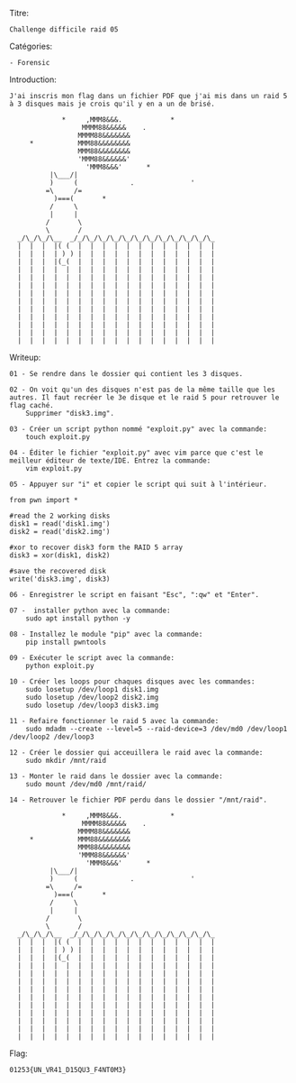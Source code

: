 Titre: 

	Challenge difficile raid 05


Catégories:

	- Forensic


Introduction:

	J'ai inscris mon flag dans un fichier PDF que j'ai mis dans un raid 5 à 3 disques mais je crois qu'il y en a un de brisé.
	
```		
             *     ,MMM8&&&.            *
                  MMMM88&&&&&    .
                 MMMM88&&&&&&&
     *           MMM88&&&&&&&&
                 MMM88&&&&&&&&
                 'MMM88&&&&&&'
                   'MMM8&&&'      *
          |\___/|
          )     (             .              '
         =\     /=
           )===(       *
          /     \
          |     |
         /       \
         \       /
  _/\_/\_/\__  _/_/\_/\_/\_/\_/\_/\_/\_/\_/\_/\_/\_
  |  |  |  |( (  |  |  |  |  |  |  |  |  |  |  |  | 
  |  |  |  | ) ) |  |  |  |  |  |  |  |  |  |  |  | 
  |  |  |  |(_(  |  |  |  |  |  |  |  |  |  |  |  |
  |  |  |  |  |  |  |  |  |  |  |  |  |  |  |  |  | 
  |  |  |  |  |  |  |  |  |  |  |  |  |  |  |  |  |  
  |  |  |  |  |  |  |  |  |  |  |  |  |  |  |  |  |  
  |  |  |  |  |  |  |  |  |  |  |  |  |  |  |  |  |  
  |  |  |  |  |  |  |  |  |  |  |  |  |  |  |  |  |  
  |  |  |  |  |  |  |  |  |  |  |  |  |  |  |  |  |  
  |  |  |  |  |  |  |  |  |  |  |  |  |  |  |  |  |  
  |  |  |  |  |  |  |  |  |  |  |  |  |  |  |  |  |  
  |  |  |  |  |  |  |  |  |  |  |  |  |  |  |  |  |  
  |  |  |  |  |  |  |  |  |  |  |  |  |  |  |  |  |  
```  

Writeup:
	
	01 - Se rendre dans le dossier qui contient les 3 disques.
	
	02 - On voit qu'un des disques n'est pas de la même taille que les autres. Il faut recréer le 3e disque et le raid 5 pour retrouver le flag caché.
		Supprimer "disk3.img".
		
	03 - Créer un script python nommé "exploit.py" avec la commande:
		touch exploit.py
		
	04 - Éditer le fichier "exploit.py" avec vim parce que c'est le meilleur éditeur de texte/IDE. Entrez la commande:
		vim exploit.py
		
	05 - Appuyer sur "i" et copier le script qui suit à l'intérieur.
```	
from pwn import *

#read the 2 working disks
disk1 = read('disk1.img')
disk2 = read('disk2.img')

#xor to recover disk3 form the RAID 5 array
disk3 = xor(disk1, disk2)

#save the recovered disk
write('disk3.img', disk3)
```
	06 - Enregistrer le script en faisant "Esc", ":qw" et "Enter".
	
	07 -  installer python avec la commande:
		sudo apt install python -y
		
	08 - Installez le module "pip" avec la commande:
		pip install pwntools
		
	09 - Exécuter le script avec la commande:
		python exploit.py 

	10 - Créer les loops pour chaques disques avec les commandes:
		sudo losetup /dev/loop1 disk1.img
		sudo losetup /dev/loop2 disk2.img
		sudo losetup /dev/loop3 disk3.img
		
	11 - Refaire fonctionner le raid 5 avec la commande:
		sudo mdadm --create --level=5 --raid-device=3 /dev/md0 /dev/loop1 /dev/loop2 /dev/loop3

	12 - Créer le dossier qui acceuillera le raid avec la commande:
		sudo mkdir /mnt/raid

	13 - Monter le raid dans le dossier avec la commande:
		sudo mount /dev/md0 /mnt/raid/

	14 - Retrouver le fichier PDF perdu dans le dossier "/mnt/raid".
	
```	
             *     ,MMM8&&&.            *
                  MMMM88&&&&&    .
                 MMMM88&&&&&&&
     *           MMM88&&&&&&&&
                 MMM88&&&&&&&&
                 'MMM88&&&&&&'
                   'MMM8&&&'      *
          |\___/|
          )     (             .              '
         =\     /=
           )===(       *
          /     \
          |     |
         /       \
         \       /
  _/\_/\_/\__  _/_/\_/\_/\_/\_/\_/\_/\_/\_/\_/\_/\_
  |  |  |  |( (  |  |  |  |  |  |  |  |  |  |  |  | 
  |  |  |  | ) ) |  |  |  |  |  |  |  |  |  |  |  | 
  |  |  |  |(_(  |  |  |  |  |  |  |  |  |  |  |  |
  |  |  |  |  |  |  |  |  |  |  |  |  |  |  |  |  | 
  |  |  |  |  |  |  |  |  |  |  |  |  |  |  |  |  |  
  |  |  |  |  |  |  |  |  |  |  |  |  |  |  |  |  |  
  |  |  |  |  |  |  |  |  |  |  |  |  |  |  |  |  |  
  |  |  |  |  |  |  |  |  |  |  |  |  |  |  |  |  |  
  |  |  |  |  |  |  |  |  |  |  |  |  |  |  |  |  |  
  |  |  |  |  |  |  |  |  |  |  |  |  |  |  |  |  |  
  |  |  |  |  |  |  |  |  |  |  |  |  |  |  |  |  |  
  |  |  |  |  |  |  |  |  |  |  |  |  |  |  |  |  |  
  |  |  |  |  |  |  |  |  |  |  |  |  |  |  |  |  |  
```

Flag:

	01253{UN_VR41_D15QU3_F4NT0M3}
	

